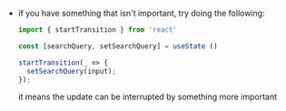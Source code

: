 - if you have something that isn't important, try doing the following:
  
  ```js
  import { startTransition } from 'react'
  
  const [searchQuery, setSearchQuery] = useState ()
  
  startTransition(_ => {
    setSearchQuery(input);
  });
  ```
  
  it means the update can be interrupted by something more important